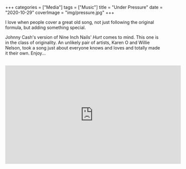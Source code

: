 +++
categories = ["Media"]
tags = ["Music"]
title = "Under Pressure"
date = "2020-10-29"
coverImage = "img/pressure.jpg"
+++

I love when people cover a great old song, not just following the original formula, but adding something special.

<!--more-->

Johnny Cash's version of Nine Inch Nails' *Hurt* comes to mind. This one is in the class of originality. An unlikely pair of artists, Karen O and Willie Nelson, took a song just about everyone knows and loves and totally made it their own. Enjoy...

<br>

<iframe width="560" height="315" src="https://www.youtube.com/embed/MEU-7uga_4A" frameborder="0" allow="accelerometer; autoplay; clipboard-write; encrypted-media; gyroscope; picture-in-picture" allowfullscreen></iframe>
